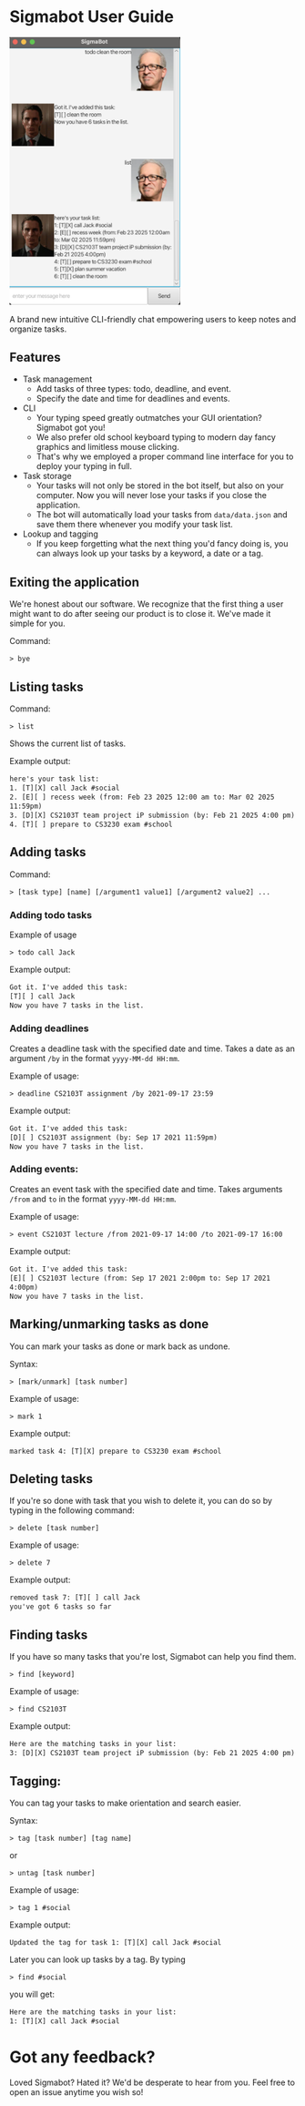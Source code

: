 # Sigmabot User Guide

<img src="Ui.png" width="300">

A brand new intuitive CLI-friendly chat empowering users to keep notes and organize tasks.

## Features
* Task management
    * Add tasks of three types: todo, deadline, and event.
    * Specify the date and time for deadlines and events.
* CLI
    * Your typing speed greatly outmatches your GUI orientation? Sigmabot got you!
    * We also prefer old school keyboard typing to modern day fancy graphics and limitless mouse clicking.
    * That's why we employed a proper command line interface for you to deploy your typing in full.
* Task storage
  * Your tasks will not only be stored in the bot itself, but also on your computer. Now you will never lose your tasks if you close the application.
  * The bot will automatically load your tasks from `data/data.json` and save them there whenever you modify your task list.
* Lookup and tagging
  * If you keep forgetting what the next thing you'd fancy doing is, you can always look up your tasks by a keyword, a date or a tag.

## Exiting the application

We're honest about our software. We recognize that the first thing a user might want to do after seeing our product is to close it. We've made it simple for you.

Command:
```
> bye
```

## Listing tasks

Command:
```
> list
```

Shows the current list of tasks.

Example output:
```
here's your task list:
1. [T][X] call Jack #social
2. [E][ ] recess week (from: Feb 23 2025 12:00 am to: Mar 02 2025 11:59pm)
3. [D][X] CS2103T team project iP submission (by: Feb 21 2025 4:00 pm)
4. [T][ ] prepare to CS3230 exam #school
```

## Adding tasks

Command:
```
> [task type] [name] [/argument1 value1] [/argument2 value2] ...
```

### Adding todo tasks

Example of usage
```
> todo call Jack
```

Example output:
```
Got it. I've added this task:
[T][ ] call Jack
Now you have 7 tasks in the list.
```

### Adding deadlines

Creates a deadline task with the specified date and time. Takes a date as an argument `/by` in the format `yyyy-MM-dd HH:mm`.

Example of usage:
```
> deadline CS2103T assignment /by 2021-09-17 23:59
```

Example output:
```
Got it. I've added this task:
[D][ ] CS2103T assignment (by: Sep 17 2021 11:59pm)
Now you have 7 tasks in the list.
```

### Adding events:

Creates an event task with the specified date and time. Takes arguments `/from` and `to` in the format `yyyy-MM-dd HH:mm`.

Example of usage:
```
> event CS2103T lecture /from 2021-09-17 14:00 /to 2021-09-17 16:00
```

Example output:
```
Got it. I've added this task:
[E][ ] CS2103T lecture (from: Sep 17 2021 2:00pm to: Sep 17 2021 4:00pm)
Now you have 7 tasks in the list.
```

## Marking/unmarking tasks as done

You can mark your tasks as done or mark back as undone.

Syntax:

```
> [mark/unmark] [task number]
```

Example of usage:

```
> mark 1
```
Example output:
```
marked task 4: [T][X] prepare to CS3230 exam #school
```

## Deleting tasks

If you're so done with task that you wish to delete it, you can do so by typing in the following command:

```
> delete [task number]
```

Example of usage:

```
> delete 7
```
Example output:
```
removed task 7: [T][ ] call Jack
you've got 6 tasks so far
```

## Finding tasks

If you have so many tasks that you're lost, Sigmabot can help you find them.

```
> find [keyword]
```

Example of usage:

```
> find CS2103T
```

Example output:
```
Here are the matching tasks in your list:
3: [D][X] CS2103T team project iP submission (by: Feb 21 2025 4:00 pm)
```

## Tagging:

You can tag your tasks to make orientation and search easier.

Syntax:

```
> tag [task number] [tag name]
```

or

```
> untag [task number]
```

Example of usage:

```
> tag 1 #social
```

Example output:
```
Updated the tag for task 1: [T][X] call Jack #social
```

Later you can look up tasks by a tag. By typing

```angular2html
> find #social
```

you will get:

```angular2html
Here are the matching tasks in your list:
1: [T][X] call Jack #social
```

# Got any feedback?

Loved Sigmabot? Hated it? We'd be desperate to hear from you. Feel free to open an issue anytime you wish so!